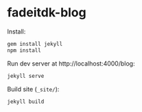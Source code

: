 # fadeitdk-blog

Install:
```bash
gem install jekyll
npm install
```

Run dev server at http://localhost:4000/blog:
```bash
jekyll serve
```

Build site (`_site/`):
```bash
jekyll build
```
